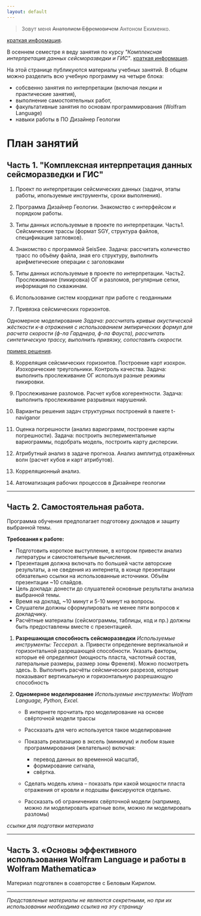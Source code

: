 ```yaml
---
layout: default
---
```


> Зовут меня ~~Анатолием Ефремовичем~~ Антоном Екименко.

[краткая информация](./cv.md).


В осеннем семестре я веду занятия по курсу _"Комплексная интерпретация данных сейсморазведки и ГИС"_. 
[краткая информация](./cv.md).



На этой странице публикуются материалы учебных занятий.
В общем можно разделить всю учебную программу на четыре блока: 
* собсвенно занятия по интерпретации (включая лекции и практические занятия), 
* выполнение самостоятельных работ, 
* факультативные занятия по основам программирования (Wolfram Language)
* навыки работы в ПО Дизайнер Геологии

# План занятий 
## Часть 1. "Комплексная интерпретация данных сейсморазведки и ГИС"

1. Проект по интерпретации сейсмических данных (задачи, этапы работы,
ипользуемые инструменты, сроки выполнения). 

2. Программа Дизайнер Геологии. Знакомство с интерфейсом и порядком работы.

3. Типы данных используемые в проекте по интерпретации. Часть1.
Сейсмические трассы (формат SGY, структура файлов, спецификация
загловков).

4. Знакомство с программой SeisSee. Задача: рассчитать количество трасс
по объёму файла, зная его структуру, выполнить арифметические
операции с заголовками

5. Типы данных используемые в проекте по интерпретации. Часть2.
Прослеживание (пикировка) ОГ и разломов, регулярные сетки, информация
по скважинам.

6. Использование систем координат при работе с геоданными

7. Привязка сейсмических горизонтов.


Одномерное моделирование  _Задача:
рассчитать кривые акустической жёсткости к-в отражения с
использованием эмпирических формул для расчета скорости (ф-ла
Гарднера, ф-ла Фауста), рассчитать синтетическую трассу, выполнить
привязку, сопоставить скорости._


[пример решения](https://github.com/ekimenkoav/aboutmyself/blob/main/dt_prediction_11PO_.html).




8. Корреляция сейсмических горизонтов. Построение карт изохрон.
Изохорические треугольники. Контроль качества. Задача: выполнить
прослеживание ОГ используя разные режимы пикировки.


9. Прослеживание разломов. Расчет кубов когерентности. Задача: выполнить
прослеживание разрывных нарушений.


10. Варианты решения задач структурных построений в пакете t-naviganor


11. Оценка погрешности (анализ вариограмм, построение карты погрешности).
Задача: построить экспериментальные вариограммы, подобрать модель,
построить карту дисперсии.

12. Атрибутный анализ в задаче прогноза. Анализ амплитуд отражённых волн
(расчет кубов и карт атрибутов).

13. Корреляционный анализ.

14. Автоматизация рабочих процессов в Дизайнере геологии

***

## Часть 2. Самостоятельная работа.
Программа обучения предполагает подготовку докладов и защиту выбранной темы. 

**Требования к работе:**

* Подготовить короткое выступление, в котором привести анализ литературы и самостоятельные вычисления. 
* Презентация должна включать по большей части авторские результаты, а не сведения из интернета, в конце презентации обязательно ссылки на использованные источники. Объём презентации ~10 слайдов.
* Цель доклада: донести до слушателей основные результаты анализа выбранной темы. 
* Время на доклад, ~10 минут и 5-10 минут на вопросы.
* Слушатели должны сформулировать не менее пяти вопросов к докладчику.
* Расчётные материалы (сейсмограммы, таблицы, код и пр.) должны быть предоставлены вместе с презентацией.

1.	**Разрешающая способность сейсморазведки**
*Используемые инструменты: Тессерал.*
a.	Привести определение вертикальной и горизонтальной разрешающей способности. Указать факторы, которые её определяют (мощность пласта, частотный состав, латеральные размеры, размер зоны Френеля). Можно посмотреть здесь.
b.	Выполнить расчёты сейсмических разрезов, которые показывают вертикальную и горизонтальную разрешающую способность


2.	**Одномерное моделирование** 
*Используемые инструменты: Wolfram Language, Python, Excel.*
    * В интернете прочитать про моделирование на основе свёрточной модели трассы
    * Рассказать для чего используется такое моделирование
    * Показать реализацию в эксель (минимум) и любом языке программирования (желательно) включая: 
        * перевод данных во временной масштаб,
        * формирование сигнала, 
        * свёртка. 

    * Сделать модель клина – показать при какой мощности пласта отражения от кровли и подошвы фиксируются отдельно. 

    * Рассказать об ограничениях свёрточной модели (например, можно ли моделировать кратные волн, можно ли моделировать разломы)

*ссылки для подготвки материала*

***

## Часть 3. «Основы эффективного использования Wolfram Language и работы в Wolfram Mathematica»
Материал подготвлен в соавторстве с Беловым Кирилом.



***
_Представленые материалы не являются секретными, но при их использовании необходима ссылка на эту страницу_
 


